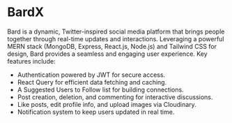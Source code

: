 # BardX
Bard is a dynamic, Twitter-inspired social media platform that brings people together through real-time updates and interactions. Leveraging a powerful MERN stack (MongoDB, Express, React.js, Node.js) and Tailwind CSS for design, Bard provides a seamless and engaging user experience. Key features include:

- Authentication powered by JWT for secure access.
- React Query for efficient data fetching and caching.
- A Suggested Users to Follow list for building connections.
- Post creation, deletion, and commenting for interactive discussions.
- Like posts, edit profile info, and upload images via Cloudinary.
- Notification system to keep users updated in real time.
